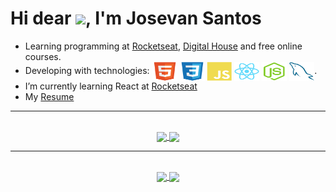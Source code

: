 <h1 align="left">Hi dear <img src="https://raw.githubusercontent.com/kaueMarques/kaueMarques/master/hi.gif" width="30px">, I'm Josevan Santos</h1>

* Learning programming at [Rocketseat](https://www.rocketseat.com.br/), [Digital House](https://www.digitalhouse.com/br/) and free online courses. 
* Developing with technologies: <img align="center" height="30" width="40" src="https://raw.githubusercontent.com/devicons/devicon/master/icons/html5/html5-original.svg"> <img align="center" height="30" width="40" src="https://raw.githubusercontent.com/devicons/devicon/master/icons/css3/css3-original.svg"> <img align="center" height="30" width="40" src="https://raw.githubusercontent.com/devicons/devicon/master/icons/javascript/javascript-plain.svg"> <img align="center" height="30" width="40" src="https://raw.githubusercontent.com/devicons/devicon/master/icons/react/react-original.svg"> <img align="center" height="30" width="40" src="https://raw.githubusercontent.com/devicons/devicon/master/icons/nodejs/nodejs-original.svg"> <img align="center" height="30" width="40" src="https://raw.githubusercontent.com/devicons/devicon/master/icons/mysql/mysql-original.svg">.
* I’m currently learning React at [Rocketseat](https://www.rocketseat.com.br/)
* My [Resume](https://josevansantos.github.io/resume/)

***
<br>
 <div align="center">
 <a href="https://github.com/josevansantos">
    <img height="180em" width="auto" align="center" src="https://github-readme-stats.vercel.app/api?username=josevansantos&theme=github_dark&show_icons=true&include_all_commits=true&count_private=true"/>
 </a>
 <a href="https://github.com/josevansantos">
   <img  height="180em" width="auto" align="center" src="https://github-readme-stats.vercel.app/api/top-langs/?username=josevansantos&hide=html&layout=compact&theme=github_dark"/>
 </a>
</div>

***
<br>
<div align="center">
 <a href="https://github.com/josevansantos">
   <img height="130em" width="auto" align="center" src="https://github-readme-stats.vercel.app/api/pin/?username=josevansantos&repo=type-todo-list&theme=github_dark"/>
 </a>
 <a href="https://github.com/josevansantos">
   <img height="130em" width="auto" align="center" src="https://github-readme-stats.vercel.app/api/pin/?username=josevansantos&repo=finpe&theme=github_dark"/>
 </a>
</div>



